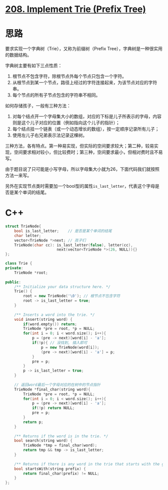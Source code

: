 # [208. Implement Trie (Prefix Tree)](https://leetcode.com/problems/implement-trie-prefix-tree/)

# 思路

要求实现一个字典树（Trie），又称为前缀树（Prefix Tree），字典树是一种很实用的数据结构。

字典树主要有如下三点性质：

1. 根节点不包含字符，除根节点外每个节点只包含一个字符。
2. 从根节点到某一个节点，路径上经过的字符连接起来，为该节点对应的字符串。
3. 每个节点的所有子节点包含的字符串不相同。

如何存储孩子，一般有三种方法：
1. 对每个结点开一个字母集大小的数组，对应的下标是儿子所表示的字母，内容则是这个儿子对应的位置（例如指向这个儿子的指针）；
2. 每个结点挂一个链表（或一个动态增长的数组），按一定顺序记录所有儿子；
3. 使用左儿子右兄弟表示法记录这棵树。

三种方法，各有特点。第一种易实现，但实际的空间要求较大；第二种，较易实现，空间要求相对较小，但比较费时；第三种，空间要求最小，但相对费时且不易写。 

由于题目说了只可能是小写字母，所以字母集大小就为26，下面代码我们就按照方法一来写。

另外在实现节点类时需要加一个bool型的属性`is_last_letter`，代表这个字母是否是某个单词的结尾。

# C++
``` C++
struct TrieNode{
    bool is_last_letter;    // 是否是某个单词的结尾
    char letter;
    vector<TrieNode *>next; // 孩子们
    TrieNode(char cc): is_last_letter(false), letter(cc),
                       next(vector<TrieNode *>(26, NULL)){}
};

class Trie {
private:
    TrieNode *root;
    
public:
    /** Initialize your data structure here. */
    Trie() {
        root = new TrieNode('\0'); // 根节点不包含字符
        root -> is_last_letter = true;
    }
    
    /** Inserts a word into the trie. */
    void insert(string word) {
        if(word.empty()) return;
        TrieNode *pre = root, *p = NULL;
        for(int i = 0; i < word.size(); i++){
            p = (pre -> next)[word[i] - 'a'];
            if(!p){ // 没找到, 插入即可
                p = new TrieNode(word[i]);
                (pre -> next)[word[i] - 'a'] = p;
            }
            pre = p;
        }
        p -> is_last_letter = true;
    }
    
    // 返回word最后一个字母对应的在树中的节点指针
    TrieNode *final_char(string word){
        TrieNode *pre = root, *p = NULL;
        for(int i = 0; i < word.size(); i++){
            p = (pre -> next)[word[i] - 'a'];
            if(!p) return NULL;
            pre = p;
        }
        return p;
    }
    
    /** Returns if the word is in the trie. */
    bool search(string word) {
        TrieNode *tmp = final_char(word);
        return tmp && tmp -> is_last_letter;
    }
    
    /** Returns if there is any word in the trie that starts with the given prefix. */
    bool startsWith(string prefix) {
        return final_char(prefix) != NULL;
    }
};
```